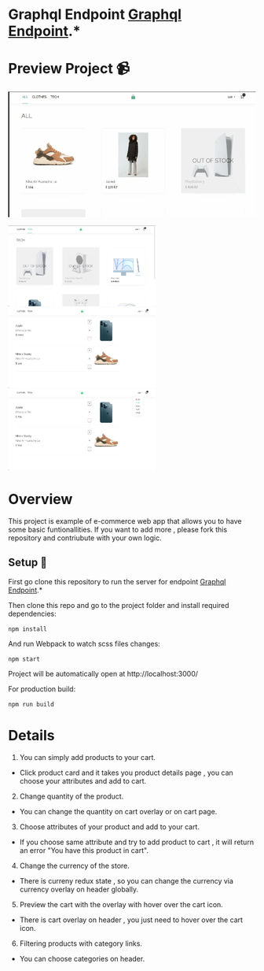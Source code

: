 # Graphql Endpoint [Graphql Endpoint](https://github.com/mithatercann/GraphQL-endpoint).*


# Preview Project 📹 
![](/Docs/overview.gif)

<p float="left">
  <img src="/Docs/pic1.png" width="300" />
  <img src="/Docs/pic2.png" width="300" /> 
  <img src="/Docs/pic4.png" width="300" />
</p>


# Overview

This project is example of e-commerce web app that allows you to have some basic funtionallities. If you want to add more , please fork this repository and contriubute with your own logic.


## Setup 🔧

First go clone this repository to run the server for endpoint [Graphql Endpoint](https://github.com/mithatercann/GraphQL-endpoint).*


Then clone this repo and go to the project folder and install required dependencies:

```
npm install
```

And run Webpack to watch scss files changes:

```
npm start
```

Project will be automatically open at http://localhost:3000/

For production build:

```
npm run build
```

# Details 

1) You can simply add products to your cart.
  - Click product card and it takes you product details page , you can choose your attributes and add to cart.
2) Change quantity of the product.
  - You can change the quantity on cart overlay or on cart page.
3) Choose attributes of your product and add to your cart.
  - If you choose same attribute and try to add product to cart , it will return an error "You have this product in cart".
4) Change the currency of the store.
  - There is curreny redux state , so you can change the currency via currency overlay on header globally.
5) Preview the cart with the overlay with hover over the cart icon.
  - There is cart overlay on header , you just need to hover over the cart icon.
6) Filtering products with category links.
  - You can choose categories on header.



